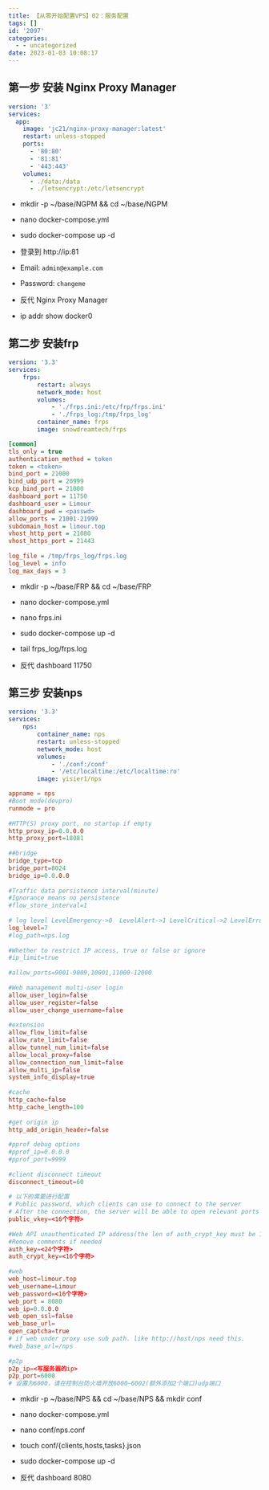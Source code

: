 ```yaml
---
title: 【从零开始配置VPS】02：服务配置
tags: []
id: '2097'
categories:
  - - uncategorized
date: 2023-01-03 10:08:17
---
```


## 第一步 安装 Nginx Proxy Manager

```yml
version: '3'
services:
  app:
    image: 'jc21/nginx-proxy-manager:latest'
    restart: unless-stopped
    ports:
      - '80:80'
      - '81:81'
      - '443:443'
    volumes:
      - ./data:/data
      - ./letsencrypt:/etc/letsencrypt
```

*   mkdir -p ~/base/NGPM && cd ~/base/NGPM

*   nano docker-compose.yml

*   sudo docker-compose up -d

*   登录到 http://ip:81

*   Email: `admin@example.com`

*   Password: `changeme`

*   反代 Nginx Proxy Manager

*   ip addr show docker0

## 第二步 安装frp

```yml
version: '3.3'
services:
    frps:
        restart: always
        network_mode: host
        volumes:
            - './frps.ini:/etc/frp/frps.ini'
            - './frps_log:/tmp/frps_log'
        container_name: frps
        image: snowdreamtech/frps
```

```ini
[common]
tls_only = true
authentication_method = token
token = <token>
bind_port = 21000
bind_udp_port = 20999
kcp_bind_port = 21000
dashboard_port = 11750
dashboard_user = Limour
dashboard_pwd = <passwd>
allow_ports = 21001-21999
subdomain_host = limour.top
vhost_http_port = 21080
vhost_https_port = 21443
 
log_file = /tmp/frps_log/frps.log
log_level = info
log_max_days = 3
```

*   mkdir -p ~/base/FRP && cd ~/base/FRP

*   nano docker-compose.yml

*   nano frps.ini

*   sudo docker-compose up -d

*   tail frps\_log/frps.log

*   反代 dashboard 11750

## 第三步 安装nps

```yml
version: '3.3'
services:
    nps:
        container_name: nps
        restart: unless-stopped
        network_mode: host
        volumes:
            - './conf:/conf'
            - '/etc/localtime:/etc/localtime:ro'
        image: yisier1/nps
```

```conf
appname = nps
#Boot mode(devpro)
runmode = pro
 
#HTTP(S) proxy port, no startup if empty
http_proxy_ip=0.0.0.0
http_proxy_port=18081
 
##bridge
bridge_type=tcp
bridge_port=8024
bridge_ip=0.0.0.0
 
#Traffic data persistence interval(minute)
#Ignorance means no persistence
#flow_store_interval=1
 
# log level LevelEmergency->0  LevelAlert->1 LevelCritical->2 LevelError->3 LevelWarning->4 LevelNotice->5 LevelInformational->6 LevelDebug->7
log_level=7
#log_path=nps.log
 
#Whether to restrict IP access, true or false or ignore
#ip_limit=true
 
#allow_ports=9001-9009,10001,11000-12000
 
#Web management multi-user login
allow_user_login=false
allow_user_register=false
allow_user_change_username=false
 
#extension
allow_flow_limit=false
allow_rate_limit=false
allow_tunnel_num_limit=false
allow_local_proxy=false
allow_connection_num_limit=false
allow_multi_ip=false
system_info_display=true
 
#cache
http_cache=false
http_cache_length=100
 
#get origin ip
http_add_origin_header=false
 
#pprof debug options
#pprof_ip=0.0.0.0
#pprof_port=9999
 
#client disconnect timeout
disconnect_timeout=60
 
# 以下的需要进行配置
# Public password, which clients can use to connect to the server
# After the connection, the server will be able to open relevant ports and parse related domain names according to its own configuration file.
public_vkey=<16个字符>
 
#Web API unauthenticated IP address(the len of auth_crypt_key must be 16)
#Remove comments if needed
auth_key=<24个字符>
auth_crypt_key=<16个字符>
 
#web
web_host=limour.top
web_username=Limour
web_password=<16个字符>
web_port = 8080
web_ip=0.0.0.0
web_open_ssl=false
web_base_url=
open_captcha=true
# if web under proxy use sub path. like http://host/nps need this.
#web_base_url=/nps
 
#p2p
p2p_ip=<写服务器的ip>
p2p_port=6000
# 设置为6000，请在控制台防火墙开放6000~6002(额外添加2个端口)udp端口
```

*   mkdir -p ~/base/NPS && cd ~/base/NPS && mkdir conf

*   nano docker-compose.yml

*   nano conf/nps.conf

*   touch conf/{clients,hosts,tasks}.json

*   sudo docker-compose up -d

*   反代 dashboard 8080